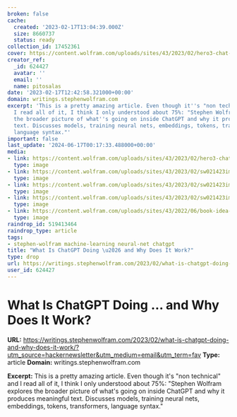 ```yaml
---
broken: false
cache:
  created: '2023-02-17T13:04:39.000Z'
  size: 8660737
  status: ready
collection_id: 17452361
cover: https://content.wolfram.com/uploads/sites/43/2023/02/hero3-chat-exposition.png
creator_ref:
  _id: 624427
  avatar: ''
  email: ''
  name: pitosalas
date: '2023-02-17T12:42:58.321000+00:00'
domain: writings.stephenwolfram.com
excerpt: 'This is a pretty amazing article. Even though it''s "non technical" and
  I read all of it, I think I only understood about 75%: "Stephen Wolfram explores
  the broader picture of what''s going on inside ChatGPT and why it produces meaningful
  text. Discusses models, training neural nets, embeddings, tokens, transformers,
  language syntax."'
important: false
last_update: '2024-06-17T00:17:33.488000+00:00'
media:
- link: https://content.wolfram.com/uploads/sites/43/2023/02/hero3-chat-exposition.png
  type: image
- link: https://content.wolfram.com/uploads/sites/43/2023/02/sw021423img1.png
  type: image
- link: https://content.wolfram.com/uploads/sites/43/2023/02/sw021423img2.png
  type: image
- link: https://content.wolfram.com/uploads/sites/43/2023/02/sw021423img55.png
  type: image
- link: https://content.wolfram.com/uploads/sites/43/2022/06/book-idea-makers-1.png
  type: image
raindrop_id: 519413464
raindrop_type: article
tags:
- stephen-wolfram machine-learning neural-net chatgpt
title: "What Is ChatGPT Doing \u2026 and Why Does It Work?"
type: drop
url: https://writings.stephenwolfram.com/2023/02/what-is-chatgpt-doing-and-why-does-it-work/?utm_source=hackernewsletter&utm_medium=email&utm_term=fav
user_id: 624427
---
```


# What Is ChatGPT Doing … and Why Does It Work?

**URL:** https://writings.stephenwolfram.com/2023/02/what-is-chatgpt-doing-and-why-does-it-work/?utm_source=hackernewsletter&utm_medium=email&utm_term=fav
**Type:** article
**Domain:** writings.stephenwolfram.com

**Excerpt:** This is a pretty amazing article. Even though it's "non technical" and I read all of it, I think I only understood about 75%: "Stephen Wolfram explores the broader picture of what's going on inside ChatGPT and why it produces meaningful text. Discusses models, training neural nets, embeddings, tokens, transformers, language syntax."
